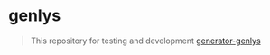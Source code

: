 # genlys
> This repository for testing and development [generator-genlys](https://github.com/nevech/generator-genlys)